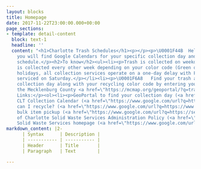 ```yaml
---
layout: blocks
title: Homepage
date: 2017-11-22T23:00:00.000+00:00
page_sections:
- template: detail-content
  block: text-1
  headline: ''
  content: "<h1>Charlotte Trash Schedules</h1><p></p><p>\U0001F44B  Hello fellow Charlotteans!</p><p>Below
    you will find Google Calendars for your specific collection day and recycling
    schedule.</p><h2>To know</h2><ul><li><p>Trash is collected on weekdays M-F.</p></li><li><p>Recycling
    is collected every other week depending on your color code (Green or Orange).</p></li><li><p>Observed
    holidays, all collection services operate on a one-day delay with Friday customers
    serviced on Saturday.</p></li><li><p>\U0001F6A8   Find your trash and recycling
    collection day along with your recycling color code by entering your address at
    the Mecklenburg County <a href=\"https://mcmap.org/geoportal/?q=trash\" title=\"GeoPortal\">GeoPortal</a>.</p></li></ul><p></p><p></p><p></p><p>Helpful
    Links:</p><ol><li><p>GeoPortal to find your collection day (<a href=\"https://www.google.com/url?q=https://mcmap.org/geoportal/?q%3Dtrash&amp;sa=D&amp;source=calendar&amp;usd=2&amp;usg=AOvVaw13TWXjuDxwNntA_30xaqAH\">link</a>)</p></li><li><p>2021
    CLT Collection Calendar (<a href=\"https://www.google.com/url?q=https://charlottenc.gov/SWS/Documents/SWS_2021_Calendar_3Pages_112020.pdf&amp;sa=D&amp;source=calendar&amp;usd=2&amp;usg=AOvVaw1_rng4Egc1d5TsvDkHMg4i\">.pdf</a>)</p></li><li><p>What
    can I recycle? (<a href=\"https://www.google.com/url?q=https://www.mecknc.gov/LUESA/SolidWaste/Disposal-Recycling/Pages/what-can-and-cannot-be-recycled.aspx&amp;sa=D&amp;source=calendar&amp;usd=2&amp;usg=AOvVaw22ruJ76ywJbtUiHZseMIEQ\">link</a>)</p></li><li><p>Schedule
    bulk item pickup (<a href=\"https://www.google.com/url?q=https://servicerequest.charlottenc.gov/service/BULKITEM&amp;sa=D&amp;source=calendar&amp;usd=2&amp;usg=AOvVaw1vFIZyzoWb-n40KJRDVc9P\">link</a>)</p></li><li><p>City
    of Charlotte Solid Waste Services Administration Policy (<a href=\"https://www.google.com/url?q=https://charlottenc.gov/SWS/Documents/SWS_Administrative_Policy_January_2018.pdf&amp;sa=D&amp;source=calendar&amp;usd=2&amp;usg=AOvVaw0ctmesYsqno7LxwiFf6Gef\">.pdf</a>)</p></li><li><p>CLT
    Solid Waste Services homepage (<a href=\"https://www.google.com/url?q=https://charlottenc.gov/SWS/Pages/default.aspx&amp;sa=D&amp;source=calendar&amp;usd=2&amp;usg=AOvVaw0W89x-gCL_1UrAeKq1mO_o\">link</a>)</p></li></ol><p></p>"
markdown_content: |2-
      | Syntax      | Description |
      | ----------- | ----------- |
      | Header      | Title       |
      | Paragraph   | Text        |

---
```

